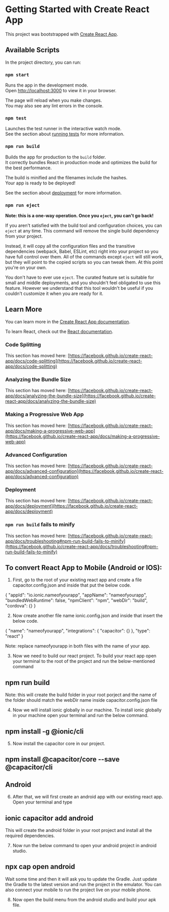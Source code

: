 # Getting Started with Create React App

This project was bootstrapped with [Create React App](https://github.com/facebook/create-react-app).

## Available Scripts

In the project directory, you can run:

### `npm start`

Runs the app in the development mode.\
Open [http://localhost:3000](http://localhost:3000) to view it in your browser.

The page will reload when you make changes.\
You may also see any lint errors in the console.

### `npm test`

Launches the test runner in the interactive watch mode.\
See the section about [running tests](https://facebook.github.io/create-react-app/docs/running-tests) for more information.

### `npm run build`

Builds the app for production to the `build` folder.\
It correctly bundles React in production mode and optimizes the build for the best performance.

The build is minified and the filenames include the hashes.\
Your app is ready to be deployed!

See the section about [deployment](https://facebook.github.io/create-react-app/docs/deployment) for more information.

### `npm run eject`

**Note: this is a one-way operation. Once you `eject`, you can't go back!**

If you aren't satisfied with the build tool and configuration choices, you can `eject` at any time. This command will remove the single build dependency from your project.

Instead, it will copy all the configuration files and the transitive dependencies (webpack, Babel, ESLint, etc) right into your project so you have full control over them. All of the commands except `eject` will still work, but they will point to the copied scripts so you can tweak them. At this point you're on your own.

You don't have to ever use `eject`. The curated feature set is suitable for small and middle deployments, and you shouldn't feel obligated to use this feature. However we understand that this tool wouldn't be useful if you couldn't customize it when you are ready for it.

## Learn More

You can learn more in the [Create React App documentation](https://facebook.github.io/create-react-app/docs/getting-started).

To learn React, check out the [React documentation](https://reactjs.org/).

### Code Splitting

This section has moved here: [https://facebook.github.io/create-react-app/docs/code-splitting](https://facebook.github.io/create-react-app/docs/code-splitting)

### Analyzing the Bundle Size

This section has moved here: [https://facebook.github.io/create-react-app/docs/analyzing-the-bundle-size](https://facebook.github.io/create-react-app/docs/analyzing-the-bundle-size)

### Making a Progressive Web App

This section has moved here: [https://facebook.github.io/create-react-app/docs/making-a-progressive-web-app](https://facebook.github.io/create-react-app/docs/making-a-progressive-web-app)

### Advanced Configuration

This section has moved here: [https://facebook.github.io/create-react-app/docs/advanced-configuration](https://facebook.github.io/create-react-app/docs/advanced-configuration)

### Deployment

This section has moved here: [https://facebook.github.io/create-react-app/docs/deployment](https://facebook.github.io/create-react-app/docs/deployment)

### `npm run build` fails to minify

This section has moved here: [https://facebook.github.io/create-react-app/docs/troubleshooting#npm-run-build-fails-to-minify](https://facebook.github.io/create-react-app/docs/troubleshooting#npm-run-build-fails-to-minify)

## To convert React App to Mobile (Android or IOS):

1. First, go to the root of your existing react app and create a file capacitor.config.json and inside that put the below code.

{
"appId": "io.ionic.nameofyourapp",
"appName": "nameofyourapp",
"bundledWebRuntime": false,
"npmClient": "npm",
"webDir": "build",
"cordova": {}
}

2. Now create another file name ionic.config.json and inside that insert the below code.

{
"name": "nameofyourapp",
"integrations": {
"capacitor": {}
},
"type": "react"
}

Note: replace nameofyourapp in both files with the name of your app.

3. Now we need to build our react project. To build your react app open your terminal to the root of the project and run the below-mentioned command

## npm run build

Note: this will create the build folder in your root porject and the name of the folder should match the webDir name inside capacitor.config.json file

4. Now we will install ionic globally in our machine. To install ionic globally in your machine open your terminal and run the below command.

## npm install -g @ionic/cli

5. Now install the capacitor core in our project.

## npm install @capacitor/core --save @capacitor/cli

## Android

6. After that, we will first create an android app with our existing react app. Open your terminal and type

## ionic capacitor add android

This will create the android folder in your root project and install all the required dependencies.

7. Now run the below command to open your android project in android studio.

## npx cap open android

Wait some time and then it will ask you to update the Gradle. Just update the Gradle to the latest version and run the project in the emulator. You can also connect your mobile to run the project live on your mobile phone.

8. Now open the build menu from the android studio and build your apk file.
